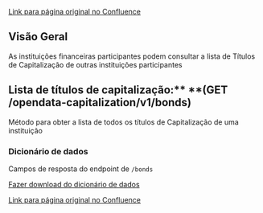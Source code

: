 [Link para página original no Confluence](https://openfinancebrasil.atlassian.net/wiki/spaces/OF/pages/138608737)

## **Visão Geral**

As instituições financeiras participantes podem consultar a lista de Títulos de Capitalização de outras instituições participantes

## **Lista de títulos de capitalização**:** **(GET /opendata-capitalization/v1/bonds)  

Método para obter a lista de todos os títulos de Capitalização de uma instituição

### Dicionário de dados

Campos de resposta do endpoint de `/bonds`

[Fazer download do dicionário de dados](https://openbanking-brasil.github.io/openapi/dictionary/capitalizationBondsGetProducts_v1.csv)

[Link para página original no Confluence](https://openfinancebrasil.atlassian.net/wiki/spaces/OF/pages/138608737)